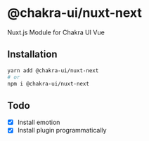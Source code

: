 # @chakra-ui/nuxt-next

Nuxt.js Module for Chakra UI Vue

## Installation

```sh
yarn add @chakra-ui/nuxt-next
# or
npm i @chakra-ui/nuxt-next
```

## Todo
- [x] Install emotion
- [x] Install plugin programmatically
